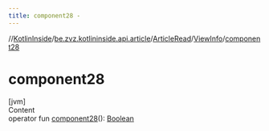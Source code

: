 ```yaml
---
title: component28 -
---
```

//[KotlinInside](../../../index.md)/[be.zvz.kotlininside.api.article](../../index.md)/[ArticleRead](../index.md)/[ViewInfo](index.md)/[component28](component28.md)



# component28  
[jvm]  
Content  
operator fun [component28](component28.md)(): [Boolean](https://kotlinlang.org/api/latest/jvm/stdlib/kotlin/-boolean/index.html)  




